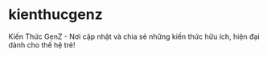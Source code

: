 # kienthucgenz
Kiến Thức GenZ - Nơi cập nhật và chia sẻ những kiến thức hữu ích, hiện đại dành cho thế hệ trẻ!
